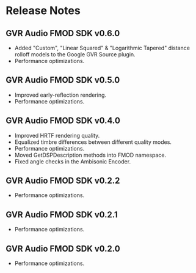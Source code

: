# Release Notes

## GVR Audio FMOD SDK v0.6.0
* Added "Custom", "Linear Squared" & "Logarithmic Tapered" distance rolloff
  models to the Google GVR Source plugin.
* Performance optimizations.

## GVR Audio FMOD SDK v0.5.0
* Improved early-reflection rendering.
* Performance optimizations.

## GVR Audio FMOD SDK v0.4.0
* Improved HRTF rendering quality.
* Equalized timbre differences between different quality modes.
* Performance optimizations.
* Moved GetDSPDescription methods into FMOD namespace.
* Fixed angle checks in the Ambisonic Encoder.

## GVR Audio FMOD SDK v0.2.2
* Performance optimizations.

## GVR Audio FMOD SDK v0.2.1
* Performance optimizations.

## GVR Audio FMOD SDK v0.2.0
* Performance optimizations.
